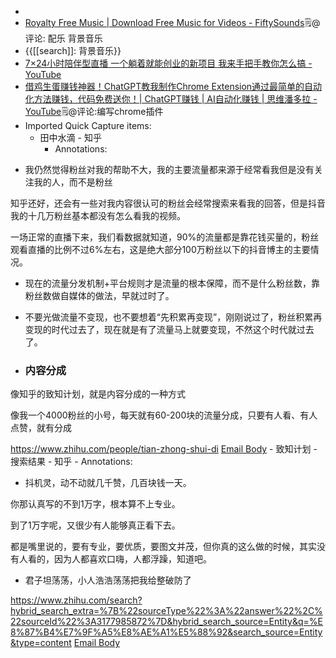 - 
- [Royalty Free Music | Download Free Music for Videos - FiftySounds](https://www.fiftysounds.com/)🗒@评论: 配乐 背景音乐
- {{[[search]]: 背景音乐}}
- [7×24小时陪伴型直播 一个躺着就能创业的新项目 我来手把手教你怎么搞 - YouTube](https://www.youtube.com/watch?v=Ko20sPb93fo)
- [借鸡生蛋赚钱神器！ChatGPT教我制作Chrome Extension通过最简单的自动化方法赚钱，代码免费送你！| ChatGPT赚钱 | AI自动化赚钱 | 思维潘多拉 - YouTube](https://www.youtube.com/watch?v=526-0LVewus)🗒@评论:编写chrome插件
- Imported Quick Capture items:
    - 田中水滴 - 知乎
        - Annotations:

* 我仍然觉得粉丝对我的帮助不大，我的主要流量都来源于经常看我但是没有关注我的人，而不是粉丝

知乎还好，还会有一些对我内容很认可的粉丝会经常搜索来看我的回答，但是抖音我的十几万粉丝基本都没有怎么看我的视频。

一场正常的直播下来，我们看数据就知道，90%的流量都是靠花钱买量的，粉丝观看直播的比例不过6%左右，这是绝大部分100万粉丝以下的抖音博主的主要情况。

* 现在的流量分发机制+平台规则才是流量的根本保障，而不是什么粉丝数，靠粉丝数做自媒体的做法，早就过时了。

* 不要光做流量不变现，也不要想着“先积累再变现”，刚刚说过了，粉丝积累再变现的时代过去了，现在就是有了流量马上就要变现，不然这个时代就过去了。

* ### 内容分成



像知乎的致知计划，就是内容分成的一种方式

像我一个4000粉丝的小号，每天就有60-200块的流量分成，只要有人看、有人点赞，就有分成



https://www.zhihu.com/people/tian-zhong-shui-di [Email Body](https://files.todoist.com/zQYZd6hzVMYH6ZAOD_OIaaat65v_nK4aEnwnEI0ugZZboyMbCf_gSDcLxmzj0Js3/by/21878347/as/file.html)
    - 致知计划 - 搜索结果 - 知乎
        - Annotations:

* 抖机灵，动不动就几千赞，几百块钱一天。

你那认真写的不到1万字，根本算不上专业。

到了1万字呢，又很少有人能够真正看下去。

都是嘴里说的，要有专业，要优质，要图文并茂，但你真的这么做的时候，其实没有人看的，因为人都喜欢口嗨，人都浮躁，知道吧。

* 君子坦荡荡，小人浩浩荡荡把我给整破防了



https://www.zhihu.com/search?hybrid_search_extra=%7B%22sourceType%22%3A%22answer%22%2C%22sourceId%22%3A3177985872%7D&hybrid_search_source=Entity&q=%E8%87%B4%E7%9F%A5%E8%AE%A1%E5%88%92&search_source=Entity&type=content [Email Body](https://files.todoist.com/VQzJw7m29-195o_gRa4Z6XyL3AVQ_ZWWnfsFSFgAz-R_VijIdRYk4veAlqCXS_Ec/by/21878347/as/file.html)
